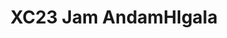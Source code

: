 ---
title: XC23 Jam AndamHIgala
redirect_to: https://jamboard.google.com/d/1OWM3asty4un1mj_V4BQoLJDp5Ix646SzmUIZtuOV0CE/edit?usp=sharing
redirect_from: 
  - /XC23Jam_AH
  - /xc23jam_ah
---